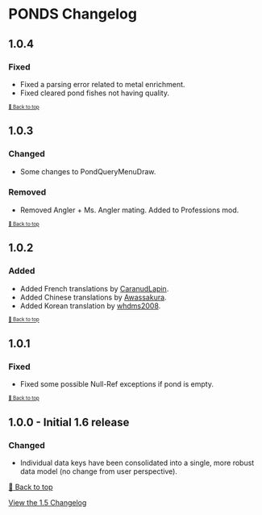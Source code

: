 ﻿# PONDS Changelog

## 1.0.4

### Fixed

* Fixed a parsing error related to metal enrichment.
* Fixed cleared pond fishes not having quality.

<sup><sup>[🔼 Back to top](#ponds-changelog)</sup></sup>

## 1.0.3

### Changed

* Some changes to PondQueryMenuDraw.

### Removed

* Removed Angler + Ms. Angler mating. Added to Professions mod.

<sup><sup>[🔼 Back to top](#ponds-changelog)</sup></sup>

## 1.0.2

### Added

* Added French translations by [CaranudLapin](https://github.com/CaranudLapin).
* Added Chinese translations by [Awassakura](https://next.nexusmods.com/profile/Awassakura/about-me?gameId=1303).
* Added Korean translation by [whdms2008](https://next.nexusmods.com/profile/whdms2008/about-me?gameId=1303).

<sup><sup>[🔼 Back to top](#ponds-changelog)</sup></sup>

## 1.0.1

### Fixed

* Fixed some possible Null-Ref exceptions if pond is empty.

<sup><sup>[🔼 Back to top](#ponds-changelog)</sup></sup>

## 1.0.0 - Initial 1.6 release

### Changed

* Individual data keys have been consolidated into a single, more robust data model (no change from user perspective). 


[🔼 Back to top](#ponds-changelog)

[View the 1.5 Changelog](resources/CHANGELOG_old.md)